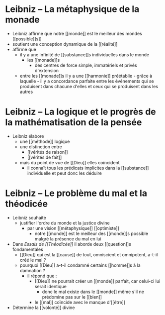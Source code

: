 # Leibniz – La métaphysique de la monade

- Leibniz affirme que notre [[monde]] est le meilleur des mondes [[possible]]s]]
- soutient une conception dynamique de la [[réalité]]
- affirme que
  - il y a une infinité de [[substance]]s individuelles dans le monde
    - les [[monade]]s
      - des centres de force simple, immatériels et privés d'extension
  - entre les [[monade]]s il y a une [[harmonie]] préétablie
	    - grâce à laquelle
	      - il y a concordance parfaite entre les événements qui se produisent dans chacune d'elles et ceux qui se produisent dans les autres

# Leibniz – La logique et le progrès de la mathématisation de la pensée

- Leibniz élabore
  - une [[méthode]] logique
  - une distinction entre
    - [[vérités de raison]]
    - [[vérités de fait]]
  - mais du point de vue de [[Dieu]] elles coïncident
    - il connaît tous les prédicats implicites dans la [[substance]] individuelle et peut donc les déduire

# Leibniz – Le problème du mal et la théodicée

- Leibniz souhaite
  - justifier l'ordre du monde et la justice divine
    - par une vision [[métaphysique]] [[optimiste]]
      - notre [[monde]] est le meilleur des [[monde]]s possible malgré la présence du mal en lui
- Dans *Essais de [[Théodicée]]* il aborde deux [[question]]s fondamentales
  - [[Dieu]] qui est la [[cause]] de tout, omniscient et omnipotent, a-t-il créé le mal ?
  - pourquoi [[Dieu]] a-t-il condamné certains [[homme]]s à la damnation ?
    - il répond que :
      - [[Dieu]] ne pourrait créer un [[monde]] parfait, car celui-ci lui serait identique
        - donc le mal existe dans le [[monde]] même s'il ne prédomine pas sur le [[bien]]
      - le [[mal]] coïncide avec le manque d'[[être]] 
- Détermine la [[volonté]] divine
